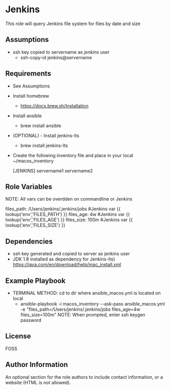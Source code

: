 Jenkins
=========

This role will query Jenkins file system for files by date and size

Assumptions
------------
- ssh key copied to servername as *jenkins* user
	- ssh-copy-id jenkins@servername

Requirements
------------
- See Assumptions
- Install homebrew
	- https://docs.brew.sh/Installation
- Install ansible
	- brew install ansible
- (OPTIONAL) - Install jenkins-lts
	- brew install jenkins-lts
- Create the following inventory file and place in your local ~/macos_inventory
	
	[JENKINS]
	servername1
	servername2	

Role Variables
--------------
NOTE: All vars can be overdden on commandline or Jenkins

files_path: /Users/jenkins/.jenkins/jobs #Jenkins var {{ lookup('env','FILES_PATH') }}
files_age: 4w  #Jenkins var {{ lookup('env','FILES_AGE') }}
files_size: 100m #Jenkins var {{ lookup('env','FILES_SIZE') }}

Dependencies
------------

- ssh key generated and copied to server as jenkins user
- JDK 1.8 installed as dependency for Jenkins-lts)
  	https://java.com/en/download/help/mac_install.xml

Example Playbook
----------------
- TERMINAL METHOD: cd to dir where ansible_macos.yml is located on local
    - ansible-playbook -i macos_inventory --ask-pass ansible_macos.yml -e "files_path=/Users/jenkins/.jenkins/jobs files_age=4w files_size=100m"
        NOTE: When prompted, enter ssh keygen password

License
-------

FOSS

Author Information
------------------

An optional section for the role authors to include contact information, or a website (HTML is not allowed).
